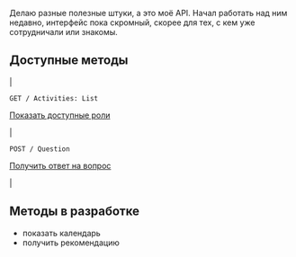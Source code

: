 Делаю разные полезные штуки, а это моё API. Начал работать над ним недавно, интерфейс пока скромный, скорее для тех, с кем уже сотрудничали или знакомы.


## Доступные методы

|

` GET / Activities: List ` 

[Показать доступные роли](https://github.com/DeadBlackBirdTrills/deadblackbirdtrills.github.io/wiki) 

|

` POST / Question ` 

[Получить ответ на вопрос](https://t.me/konstantinfedorov) 

|


## Методы в разработке

* показать календарь
* получить рекомендацию
